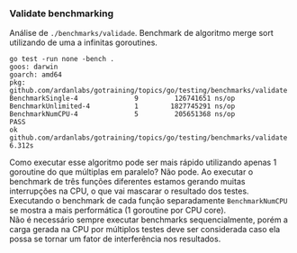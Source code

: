 ### Validate benchmarking

Análise de `./benchmarks/validade`. Benchmark de algoritmo merge sort utilizando de uma a infinitas goroutines.  
```
go test -run none -bench . 
goos: darwin
goarch: amd64
pkg: github.com/ardanlabs/gotraining/topics/go/testing/benchmarks/validate
BenchmarkSingle-4              9         126741651 ns/op
BenchmarkUnlimited-4           1        1827745291 ns/op
BenchmarkNumCPU-4              5         205651368 ns/op
PASS
ok      github.com/ardanlabs/gotraining/topics/go/testing/benchmarks/validate   6.312s
```

Como executar esse algoritmo pode ser mais rápido utilizando apenas 1 goroutine do que múltiplas em paralelo? Não pode. Ao executar o benchmark de três funções diferentes estamos gerando muitas interrupções na CPU, o que vai mascarar o resultado dos testes. Executando o benchmark de cada função separadamente `BenchmarkNumCPU` se mostra a mais performática (1 goroutine por CPU core).  
Não é necessário sempre executar benchmarks sequencialmente, porém a carga gerada na CPU por múltiplos testes deve ser considerada caso ela possa se tornar um fator de interferência nos resultados.